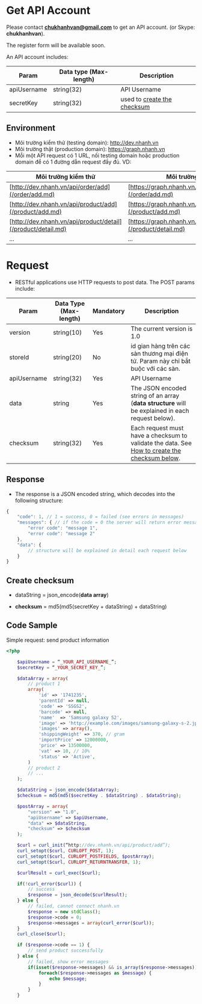 # Get API Account

Please contact **chukhanhvan@gmail.com** to get an API account.
    (or Skype: **chukhanhvan**).

The register form will be available soon.

An API account includes:

Param | Data type (Max-length) | Description
------| -----------------------|------------
apiUsername | string(32) | API Username
secretKey | string(32) | used to [create the checksum](#create-checksum)

## Environment

- Môi trường kiểm thử (testing domain): http://dev.nhanh.vn
- Môi trường thật (production domain): https://graph.nhanh.vn
- Mỗi một API request có 1 URL, nối testing domain hoặc production domain để có 1 đường dẫn request đầy đủ. VD:
 
Môi trường kiểm thử | Môi trường thật
---- | ------------
[http://dev.nhanh.vn/api/order/add](/order/add.md)|[https://graph.nhanh.vn/api/order/add](/order/add.md)
[http://dev.nhanh.vn/api/product/add](/product/add.md)|[https://graph.nhanh.vn/api/product/add](/product/add.md)
[http://dev.nhanh.vn/api/product/detail](/product/detail.md)| [https://graph.nhanh.vn/api/product/detail](/product/detail.md)
... | ...

# Request

- RESTful applications use HTTP requests to post data. The POST params include:

Param | Data Type (Max-length) | Mandatory | Description
-------- | ----------- | -------- | ---------
version | string(10) | Yes | The current version is 1.0
storeId | string(20) | No | id gian hàng trên các sàn thương mại điện tử. Param này chỉ bắt buộc với các sàn.
apiUsername | string(32) | Yes | API Username
data | string | Yes | The JSON encoded string of an array (**data structure** will be explained in each request below).
checksum | string(32) | Yes | Each request must have a checksum to validate the data. See [How to create the checksum below](#create-checksum).

## Response

- The response is a JSON encoded string, which decodes into the following structure:
```js
{
	"code": 1, // 1 = success, 0 = failed (see errors in messages)
	"messages": { // if the code = 0 the server will return error messages
		"error code": "message 1",
		"error code": "message 2"
	},
	"data": {
		// structure will be explained in detail each request below
	}
}
```

## Create checksum
- dataString  = json_encode(**data array**)

- **checksum** = md5(md5(secretKey + dataString) + dataString)
 
## Code Sample
Simple request: send product information
```php
<?php

	$apiUsername = “_YOUR_API_USERNAME_”;
	$secretKey = “_YOUR_SECRET_KEY_”;

	$dataArray = array(
		// product 1
		array( 
			'id' => '1741235',
			'parentId' => null,
			'code' => 'SSGS2',
			'barcode' => null,
			'name'  => 'Samsung galaxy S2',
			'image' => 'http://example.com/images/samsung-galaxy-s-2.jpg',
			'images' => array(),
			'shippingWeight' => 370, // gram
			'importPrice' => 12000000,
			'price' => 13500000,
			'vat' => 10, // 10%
			'status' => 'Active',
		)
		// product 2
		// ...
	);

	$dataString = json_encode($dataArray);
	$checksum = md5(md5($secretKey . $dataString) . $dataString);

	$postArray = array(
		"version" => "1.0",
		"apiUsername" => $apiUsername,
		"data" => $dataString,
		"checksum" => $checksum
	);

	$curl = curl_init(“http://dev.nhanh.vn/api/product/add”);
	curl_setopt($curl, CURLOPT_POST, 1);
	curl_setopt($curl, CURLOPT_POSTFIELDS, $postArray);
	curl_setopt($curl, CURLOPT_RETURNTRANSFER, 1);

	$curlResult = curl_exec($curl);

	if(!curl_error($curl)) {
		// success
		$response = json_decode($curlResult);
	} else {
		// failed, cannot connect nhanh.vn
		$response = new stdClass();
		$response->code = 0;
		$response->messages = array(curl_error($curl));
	}
	curl_close($curl);

	if ($response->code == 1) {
		// send product successfully
	} else {
		// failed, show error messages
		if(isset($response->messages) && is_array($response->messages)) {
			foreach($response->messages as $message) {
				echo $message;
			}
		}
	}

```